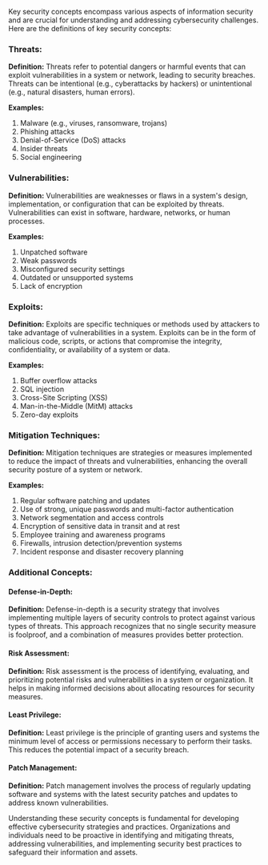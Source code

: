 Key security concepts encompass various aspects of information security and are crucial for understanding and addressing cybersecurity challenges. Here are the definitions of key security concepts:

### Threats:
**Definition:** Threats refer to potential dangers or harmful events that can exploit vulnerabilities in a system or network, leading to security breaches. Threats can be intentional (e.g., cyberattacks by hackers) or unintentional (e.g., natural disasters, human errors).

**Examples:**
1. Malware (e.g., viruses, ransomware, trojans)
2. Phishing attacks
3. Denial-of-Service (DoS) attacks
4. Insider threats
5. Social engineering

### Vulnerabilities:
**Definition:** Vulnerabilities are weaknesses or flaws in a system's design, implementation, or configuration that can be exploited by threats. Vulnerabilities can exist in software, hardware, networks, or human processes.

**Examples:**
1. Unpatched software
2. Weak passwords
3. Misconfigured security settings
4. Outdated or unsupported systems
5. Lack of encryption

### Exploits:
**Definition:** Exploits are specific techniques or methods used by attackers to take advantage of vulnerabilities in a system. Exploits can be in the form of malicious code, scripts, or actions that compromise the integrity, confidentiality, or availability of a system or data.

**Examples:**
1. Buffer overflow attacks
2. SQL injection
3. Cross-Site Scripting (XSS)
4. Man-in-the-Middle (MitM) attacks
5. Zero-day exploits

### Mitigation Techniques:
**Definition:** Mitigation techniques are strategies or measures implemented to reduce the impact of threats and vulnerabilities, enhancing the overall security posture of a system or network.

**Examples:**
1. Regular software patching and updates
2. Use of strong, unique passwords and multi-factor authentication
3. Network segmentation and access controls
4. Encryption of sensitive data in transit and at rest
5. Employee training and awareness programs
6. Firewalls, intrusion detection/prevention systems
7. Incident response and disaster recovery planning

### Additional Concepts:

#### Defense-in-Depth:
**Definition:** Defense-in-depth is a security strategy that involves implementing multiple layers of security controls to protect against various types of threats. This approach recognizes that no single security measure is foolproof, and a combination of measures provides better protection.

#### Risk Assessment:
**Definition:** Risk assessment is the process of identifying, evaluating, and prioritizing potential risks and vulnerabilities in a system or organization. It helps in making informed decisions about allocating resources for security measures.

#### Least Privilege:
**Definition:** Least privilege is the principle of granting users and systems the minimum level of access or permissions necessary to perform their tasks. This reduces the potential impact of a security breach.

#### Patch Management:
**Definition:** Patch management involves the process of regularly updating software and systems with the latest security patches and updates to address known vulnerabilities.

Understanding these security concepts is fundamental for developing effective cybersecurity strategies and practices. Organizations and individuals need to be proactive in identifying and mitigating threats, addressing vulnerabilities, and implementing security best practices to safeguard their information and assets.
